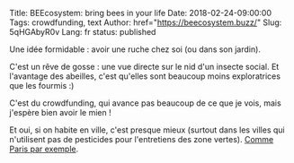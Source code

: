 Title: BEEcosystem: bring bees in your life
Date: 2018-02-24-09:00:00
Tags: crowdfunding, text
Author: href="https://beecosystem.buzz/"
Slug: 5qHGAbyR0v
Lang: fr
status: published

Une idée formidable : avoir une ruche chez soi (ou dans son jardin).

C'est un rêve de gosse : une vue directe sur le nid d'un insecte social. Et l'avantage des abeilles,
c'est qu'elles sont beaucoup moins exploratrices que les fourmis :)

C'est du crowdfunding, qui avance pas beaucoup de ce que je vois,
mais j'espère bien avoir le mien !

Et oui, si on habite en ville, c'est presque mieux
(surtout dans les villes qui n'utilisent pas de pesticides pour l'entretiens des zone vertes).
[Comme Paris par exemple](http://www.lemieldeparis.com/mieldeparis).
